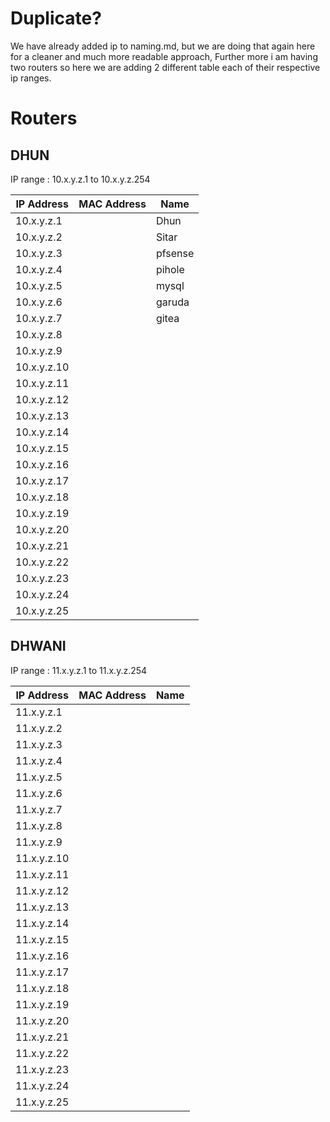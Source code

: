# Duplicate?

We have already added ip to naming.md, but we are doing that again here for a cleaner and much more readable approach, Further more i am having two routers so here we are adding 2 different table each of their respective ip ranges.


# Routers


## DHUN 

IP range : 10.x.y.z.1 to 10.x.y.z.254

| IP Address  | MAC Address       | Name |
|-------------|-------------------|------|
| 10.x.y.z.1    |                   |   Dhun   |
| 10.x.y.z.2    |                   |    Sitar  |
| 10.x.y.z.3    |                   |      pfsense   |
| 10.x.y.z.4    |                   |    pihole  |
| 10.x.y.z.5    |                   |     mysql |
| 10.x.y.z.6    |                   |     garuda |
| 10.x.y.z.7    |                   |  gitea    |
| 10.x.y.z.8    |                   |      |
| 10.x.y.z.9    |                   |      |
| 10.x.y.z.10    |                   |      |
| 10.x.y.z.11    |                   |      |
| 10.x.y.z.12    |                   |      |
| 10.x.y.z.13    |                   |      |
| 10.x.y.z.14    |                   |      |
| 10.x.y.z.15    |                   |      |
| 10.x.y.z.16    |                   |      |
| 10.x.y.z.17    |                   |      |
| 10.x.y.z.18    |                   |      |
| 10.x.y.z.19    |                   |      |
| 10.x.y.z.20    |                   |      |
| 10.x.y.z.21    |                   |      |
| 10.x.y.z.22    |                   |      |
| 10.x.y.z.23    |                   |      |
| 10.x.y.z.24    |                   |      |
| 10.x.y.z.25    |                   |      |





## DHWANI 

IP range : 11.x.y.z.1 to 11.x.y.z.254

| IP Address  | MAC Address       | Name |
|-------------|-------------------|------|
| 11.x.y.z.1    |                   |      |
| 11.x.y.z.2    |                   |      |
| 11.x.y.z.3    |                   |      |
| 11.x.y.z.4    |                   |      |
| 11.x.y.z.5    |                   |      |
| 11.x.y.z.6    |                   |      |
| 11.x.y.z.7    |                   |      |
| 11.x.y.z.8    |                   |      |
| 11.x.y.z.9    |                   |      |
| 11.x.y.z.10    |                   |      |
| 11.x.y.z.11    |                   |      |
| 11.x.y.z.12    |                   |      |
| 11.x.y.z.13    |                   |      |
| 11.x.y.z.14    |                   |      |
| 11.x.y.z.15    |                   |      |
| 11.x.y.z.16    |                   |      |
| 11.x.y.z.17    |                   |      |
| 11.x.y.z.18    |                   |      |
| 11.x.y.z.19    |                   |      |
| 11.x.y.z.20    |                   |      |
| 11.x.y.z.21    |                   |      |
| 11.x.y.z.22    |                   |      |
| 11.x.y.z.23    |                   |      |
| 11.x.y.z.24    |                   |      |
| 11.x.y.z.25    |                   |      |
